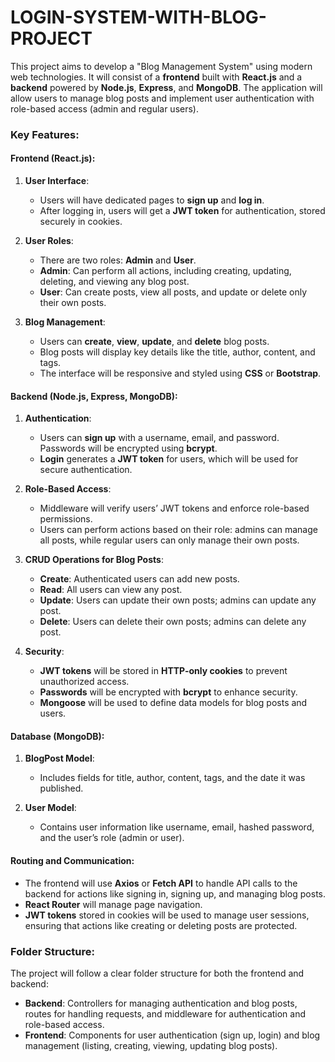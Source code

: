 # LOGIN-SYSTEM-WITH-BLOG-PROJECT

This project aims to develop a "Blog Management System" using modern web technologies. It will consist of a **frontend** built with **React.js** and a **backend** powered by **Node.js**, **Express**, and **MongoDB**. The application will allow users to manage blog posts and implement user authentication with role-based access (admin and regular users).

### Key Features:

#### Frontend (React.js):
1. **User Interface**:
   - Users will have dedicated pages to **sign up** and **log in**.
   - After logging in, users will get a **JWT token** for authentication, stored securely in cookies.
   
2. **User Roles**:
   - There are two roles: **Admin** and **User**.
   - **Admin**: Can perform all actions, including creating, updating, deleting, and viewing any blog post.
   - **User**: Can create posts, view all posts, and update or delete only their own posts.
   
3. **Blog Management**:
   - Users can **create**, **view**, **update**, and **delete** blog posts.
   - Blog posts will display key details like the title, author, content, and tags.
   - The interface will be responsive and styled using **CSS** or **Bootstrap**.

#### Backend (Node.js, Express, MongoDB):
1. **Authentication**:
   - Users can **sign up** with a username, email, and password. Passwords will be encrypted using **bcrypt**.
   - **Login** generates a **JWT token** for users, which will be used for secure authentication.
   
2. **Role-Based Access**:
   - Middleware will verify users’ JWT tokens and enforce role-based permissions.
   - Users can perform actions based on their role: admins can manage all posts, while regular users can only manage their own posts.

3. **CRUD Operations for Blog Posts**:
   - **Create**: Authenticated users can add new posts.
   - **Read**: All users can view any post.
   - **Update**: Users can update their own posts; admins can update any post.
   - **Delete**: Users can delete their own posts; admins can delete any post.

4. **Security**:
   - **JWT tokens** will be stored in **HTTP-only cookies** to prevent unauthorized access.
   - **Passwords** will be encrypted with **bcrypt** to enhance security.
   - **Mongoose** will be used to define data models for blog posts and users.

#### Database (MongoDB):
1. **BlogPost Model**:
   - Includes fields for title, author, content, tags, and the date it was published.
   
2. **User Model**:
   - Contains user information like username, email, hashed password, and the user’s role (admin or user).

#### Routing and Communication:
- The frontend will use **Axios** or **Fetch API** to handle API calls to the backend for actions like signing in, signing up, and managing blog posts.
- **React Router** will manage page navigation.
- **JWT tokens** stored in cookies will be used to manage user sessions, ensuring that actions like creating or deleting posts are protected.

### Folder Structure:
The project will follow a clear folder structure for both the frontend and backend:
- **Backend**: Controllers for managing authentication and blog posts, routes for handling requests, and middleware for authentication and role-based access.
- **Frontend**: Components for user authentication (sign up, login) and blog management (listing, creating, viewing, updating blog posts).
